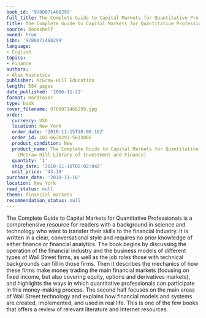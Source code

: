 ```yaml
---
book_id: '9780071468299'
full_title: The Complete Guide to Capital Markets for Quantitative Professionals
title: The Complete Guide to Capital Markets for Quantitative Professionals
source: Bookshelf
owned: true
isbn: '9780071468299'
language:
- English
topics:
- Finance
authors:
- Alex Kuznetsov
publisher: McGraw-Hill Education
length: 554 pages
date_published: '2006-11-22'
format: Hardcover
type: book
cover_filename: 9780071468299.jpg
order:
  currency: USD
  location: New York
  order_date: '2010-11-15T18:08:16Z'
  order_id: 103-6628293-5613866
  product_condition: New
  product_name: The Complete Guide to Capital Markets for Quantitative Professionals
    (McGraw-Hill Library of Investment and Finance)
  quantity: '1'
  ship_date: '2010-11-16T02:02:04Z'
  unit_price: '43.19'
purchase_date: '2010-11-16'
location: New York
read_status: null
theme: financial markets
recommendation_status: null
---
```

The Complete Guide to Capital Markets for Quantitative Professionals is a comprehensive resource for readers with a background in science and technology who want to transfer their skills to the financial industry.
It is written in a clear, conversational style and requires no prior knowledge of either finance or financial analytics. The book begins by discussing the operation of the financial industry and the business models of different types of Wall Street firms, as well as the job roles those with technical backgrounds can fill in those firms. Then it describes the mechanics of how these firms make money trading the main financial markets (focusing on fixed income, but also covering equity, options and derivatives markets), and highlights the ways in which quantitative professionals can participate in this money-making process. The second half focuses on the main areas of Wall Street technology and explains how financial models and systems are created, implemented, and used in real life. This is one of the few books that offers a review of relevant literature and Internet resources.
